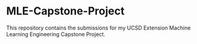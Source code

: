 # MLE-Capstone-Project
This repository contains the submissions for my UCSD Extension Machine Learning Engineering Capstone Project.
